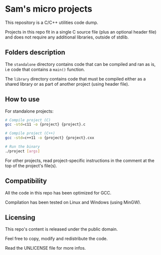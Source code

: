 Sam's micro projects
====================

This repository is a C/C++ utilities code dump.

Projects in this repo fit in a single C source file (plus an optional header
file) and does not require any additional libraries, outside of stdlib.


Folders description
-------------------

The `standalone` directory contains code that can be compiled and ran as is,
i.e code that contains a `main()` function.

The `library` directory contains code that must be compiled either as a shared
library or as part of another project (using header file).


How to use
----------

For standalone projects:

``` sh
# Compile project (C)
gcc -std=c11 -o {project} {project}.c

# Compile project (C++)
gcc -std=c++11 -o {project} {project}.cxx

# Run the binary
./project [args]
```

For other projects, read project-specific instructions in the comment at the top
of the project's file(s).


Compatibility
-------------

All the code in this repo has been optimized for GCC.

Compilation has been tested on Linux and Windows (using MinGW).


Licensing
---------

This repo's content is released under the public domain.

Feel free to copy, modify and redistribute the code.

Read the UNLICENSE file for more infos.
